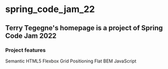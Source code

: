 # spring_code_jam_22

## Terry Tegegne's homepage is a project of Spring Code Jam 2022

### Project features

Semantic HTML5
Flexbox
Grid
Positioning
Flat BEM
JavaScript
